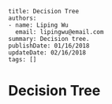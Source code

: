 ~~~~
title: Decision Tree
authors:
- name: Liping Wu
  email: lipingwu@email.com
summary: Decision tree.
publishDate: 01/16/2018
updateDate: 02/16/2018
tags: []
~~~~

# Decision Tree




